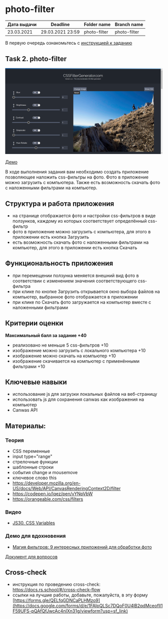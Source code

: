 # photo-filter

| Дата выдачи | Deadline         | Folder name   | Branch name   |
| ------------| ---------------- | ------------- | ------------- |
| 23.03.2021  | 29.03.2021 23:59 | photo-filter  | photo-filter  |

В первую очередь ознакомьтесь с [инструкцией к заданию](js-projects.md) 

## Task 2. photo-filter

![screenshot](images/photo-filter.png)

[Демо](https://www.cssfiltergenerator.com/)

В ходе выполнения задания вам необходимо создать приложение позволяющее наложить css-фильтры на фото. Фото в приложение можно загрузить с компьютера. Также есть возможность скачать фото с наложенными фильтрами на компьютер. 

## Структура и работа приложения
- на странице отображается фото и настройки css-фильтров в виде ползунков, каждому из которых соответствует определённый css-фильтр
- фото в приложение можно загрузить с компьютера, для этого в приложении есть кнопка Загрузить
- есть возможность скачать фото с наложенными фильтрами на компьютер, для этого в приложении есть кнопка Скачать

## Функциональность приложения
- при перемещении ползунка меняется внешний вид фото в соответствии с изменением значения соответствующего css-фильтра
- при клике по кнопке Загрузить открывается окно выбора файлов на компьютер, выбранное фото отображается в приложении
- при клике по Скачать фото загружается на компьютер вместе с наложенными фильтрами

## Критерии оценки

**Максимальный балл за задание +40**
- реализовано не меньше 5 css-фильтров +10
- изображение можно загрузить с локального компьютера +10
- изображение можно скачать на компьютер +10
- изображение скачивается на компьютер с применёнными фильтрами +10

## Ключевые навыки
- использование js для загрузки локальных файлов на веб-страницу
- использовать js для сохранения сanwas как изображения на компьютер
- Canwas API


## Материалы:

### Теория
- CSS переменные
- input type="range"
- стрелочные функции
- шаблонные строки
- события change и mousemove
- ключевое слово this
- https://developer.mozilla.org/en-US/docs/Web/API/CanvasRenderingContext2D/filter
- https://codepen.io/lqez/pen/vYNpVbW
- https://orangeable.com/css/filters

### Видео
- [JS30. CSS Variables](https://youtu.be/AHLNzv13c2I)

### Демо для вдохновения
- [Магия фильтров: 9 интересных приложений для обработки фото](https://asn24.ru/sova/community/magiya-filtrov-9-interesnykh-prilozheniy-dlya-obrabotki-foto-v-instagram/)

[Документ для вопросов](https://docs.google.com/spreadsheets/d/1dMDLBC4-1XPaVMehZB6DqetToXZhq4x0PiZtj-jvLRc/edit#gid=487334651)

## Cross-check
- инструкция по проведению cross-check: https://docs.rs.school/#/cross-check-flow
- ссылки на лучшие работы, добавьте, пожалуйста, в эту форму [https://forms.gle/QELfqGDNCaPLHMzo9](https://docs.google.com/forms/d/e/1FAIpQLSc7DQoF0U4lB2qdMceofIl1F59UFS-pQAfQfJwcAc4nIXn31g/viewform?usp=sf_link)
